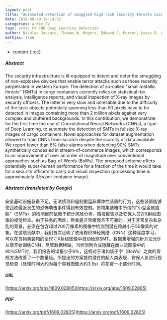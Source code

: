 ```yaml
---
layout: post
title: "Automated detection of smuggled high-risk security threats using Deep Learning"
date: 2016-09-09 14:14:52
categories: arXiv_CV
tags: arXiv_CV CNN Deep_Learning Detection
author: Nicolas Jaccard, Thomas W. Rogers, Edward J. Morton, Lewis D. Griffin
mathjax: true
---
```


* content
{:toc}

##### Abstract
The security infrastructure is ill-equipped to detect and deter the smuggling of non-explosive devices that enable terror attacks such as those recently perpetrated in western Europe. The detection of so-called "small metallic threats" (SMTs) in cargo containers currently relies on statistical risk analysis, intelligence reports, and visual inspection of X-ray images by security officers. The latter is very slow and unreliable due to the difficulty of the task: objects potentially spanning less than 50 pixels have to be detected in images containing more than 2 million pixels against very complex and cluttered backgrounds. In this contribution, we demonstrate for the first time the use of Convolutional Neural Networks (CNNs), a type of Deep Learning, to automate the detection of SMTs in fullsize X-ray images of cargo containers. Novel approaches for dataset augmentation allowed to train CNNs from-scratch despite the scarcity of data available. We report fewer than 6% false alarms when detecting 90% SMTs synthetically concealed in stream-of-commerce images, which corresponds to an improvement of over an order of magnitude over conventional approaches such as Bag-of-Words (BoWs). The proposed scheme offers potentially super-human performance for a fraction of the time it would take for a security officers to carry out visual inspection (processing time is approximately 3.5s per container image).

##### Abstract (translated by Google)
安全基础设施装备不足，无法侦测和遏制偷运非爆炸性装置的行为，这些装置能够使西欧最近发生的恐怖袭击事件得到有效控制。货物集装箱中所谓的“小型金属威胁”（SMTs）的检测目前依赖于统计风险分析，情报报告以及安保人员对X射线图像的视觉检查。由于任务的困难，后者是非常缓慢且不可靠的：对于非常复杂和杂乱的背景，必须在包含超过200万像素的图像中检测到潜在跨越小于50像素的对象。在这项贡献中，我们首次证明了使用卷积神经网络（CNN）这种深度学习，可以在货物集装箱的全尺寸X射线图像中自动检测SMT。数据集增强的新方法允许从零开始训练CNN，尽管数据稀缺。当检测到合成隐藏在商业流图像中的90％SMT时，我们报告的误报少于6％，这相对于诸如袋子字（BoWs）之类的常规方法改善了一个数量级。所提出的方案提供潜在的超人类表现，安保人员进行视觉检查（处理时间大约为每个容器图像大约3.5s）将花费一小部分时间。

##### URL
[https://arxiv.org/abs/1609.02805](https://arxiv.org/abs/1609.02805)

##### PDF
[https://arxiv.org/pdf/1609.02805](https://arxiv.org/pdf/1609.02805)

